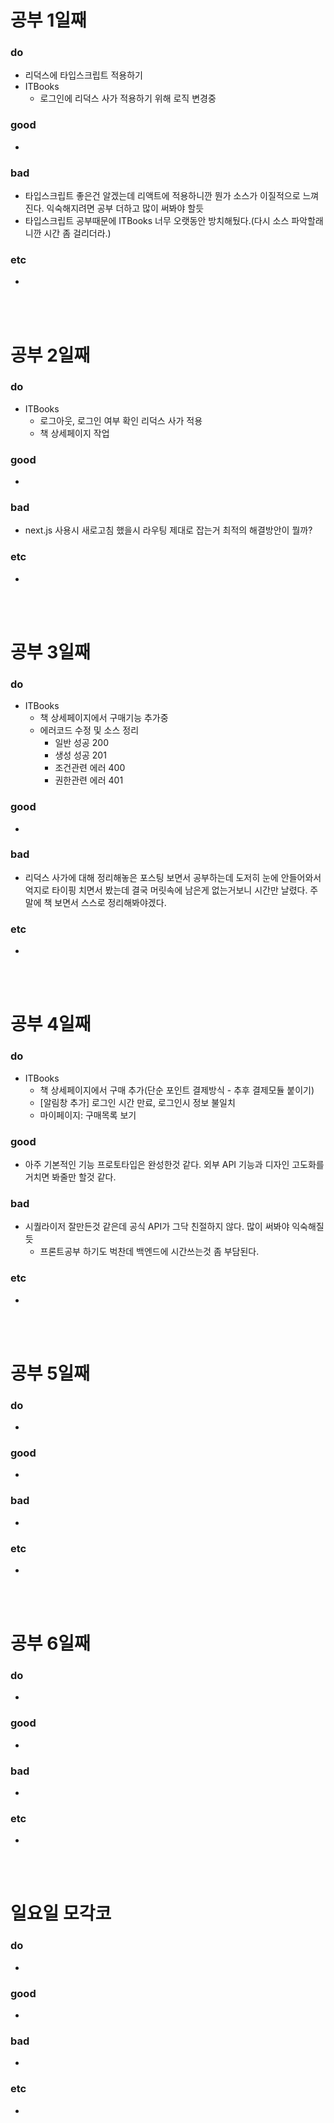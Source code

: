 
# 공부 1일째 
### do
- 리덕스에 타입스크립트 적용하기
- ITBooks 
  - 로그인에 리덕스 사가 적용하기 위해 로직 변경중

### good
- 

### bad
- 타입스크립트 좋은건 알겠는데 리액트에 적용하니깐 뭔가 소스가 이질적으로 느껴진다. 익숙해지려면 공부 더하고 많이 써봐야 할듯 
- 타입스크립트 공부때문에 ITBooks 너무 오랫동안 방치해뒀다.(다시 소스 파악할래니깐 시간 좀 걸리더라.)

### etc
- 

<br /><br />

# 공부 2일째 
### do
- ITBooks 
  - 로그아웃, 로그인 여부 확인 리덕스 사가 적용
  - 책 상세페이지 작업

### good
-

### bad
- next.js 사용시 새로고침 했을시 라우팅 제대로 잡는거 최적의 해결방안이 뭘까?

### etc
- 

<br /><br />

# 공부 3일째 
### do
- ITBooks 
  - 책 상세페이지에서 구매기능 추가중
  - 에러코드 수정 및 소스 정리
    - 일반 성공 200
    - 생성 성공 201
    - 조건관련 에러 400
    - 권한관련 에러 401
    
### good
-

### bad
- 리덕스 사가에 대해 정리해놓은 포스팅 보면서 공부하는데 도저히 눈에 안들어와서 억지로 타이핑 치면서 봤는데 결국 머릿속에 남은게 없는거보니 시간만 날렸다. 주말에 책 보면서 스스로 정리해봐야겠다.

### etc
- 

<br /><br />

# 공부 4일째 
### do
- ITBooks 
  - 책 상세페이지에서 구매 추가(단순 포인트 결제방식 - 추후 결제모듈 붙이기)
  - [알림창 추가] 로그인 시간 만료, 로그인시 정보 불일치
  - 마이페이지: 구매목록 보기

### good
- 아주 기본적인 기능 프로토타입은 완성한것 같다. 외부 API 기능과 디자인 고도화를 거치면 봐줄만 할것 같다.

### bad
- 시퀄라이저 잘만든것 같은데 공식 API가 그닥 친절하지 않다. 많이 써봐야 익숙해질듯
  - 프론트공부 하기도 벅찬데 백엔드에 시간쓰는것 좀 부담된다.

### etc
- 

<br /><br />

# 공부 5일째 
### do
-

### good
- 

### bad
- 

### etc
- 

<br /><br />

# 공부 6일째 
### do
-

### good
-
 
### bad
-

### etc
-

<br /><br />

# 일요일 모각코
### do
-

### good
-

### bad
- 

### etc
-

<br /><br />
